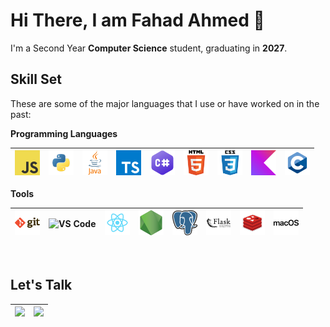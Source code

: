 
<h1>Hi There, I am Fahad Ahmed 👋</h1>

I'm a Second Year **Computer Science** student, graduating in **2027**.

## Skill Set

These are some of the major languages that I use or have worked on in the past:

**Programming Languages**

<img title="JavaScript" alt="JavaScript" width="40px" src="https://raw.githubusercontent.com/github/explore/master/topics/javascript/javascript.png"> | <img title="Python" alt="Python" width="40px" src="https://raw.githubusercontent.com/github/explore/master/topics/python/python.png" /> | <img title="Java" alt="Java" width="40px" src="https://raw.githubusercontent.com/github/explore/master/topics/java/java.png"> | <img title="TypeScript" alt="TypeScript" width="40px" src="https://raw.githubusercontent.com/github/explore/master/topics/typescript/typescript.png"> | <img title="C#" alt="C#" width="40px" src="https://raw.githubusercontent.com/github/explore/master/topics/csharp/csharp.png"> | <img title="HTML" alt="HTML" width="40px" src="https://raw.githubusercontent.com/github/explore/master/topics/html/html.png"> | <img title="CSS" alt="CSS" width="40px" src="https://raw.githubusercontent.com/github/explore/master/topics/css/css.png"> | <img title="Kotlin" alt="Kotlin" width="40px" src="https://raw.githubusercontent.com/github/explore/master/topics/kotlin/kotlin.png"> | <img title="C" alt="C" width="40px" src="https://raw.githubusercontent.com/github/explore/master/topics/c/c.png">
|--|--|--|--|--|--|--|--|--|

**Tools**

<img title="git" alt="git" width="40px" src="https://raw.githubusercontent.com/github/explore/master/topics/git/git.png"> | <img title="VS Code" alt="VS Code" width="40px" src="https://img.icons8.com/fluent/48/000000/visual-studio-code-2019.png"> | <img title="React" alt="React" width="40px" src="https://raw.githubusercontent.com/github/explore/master/topics/react/react.png"> | <img title="Node.js" alt="Node.js" width="40px" src="https://raw.githubusercontent.com/github/explore/master/topics/nodejs/nodejs.png"> | <img title="PostgreSQL" alt="PostgreSQL" width="40px" src="https://raw.githubusercontent.com/github/explore/master/topics/postgresql/postgresql.png"> | <img title="Flask" alt="Flask" width="40px" src="https://raw.githubusercontent.com/github/explore/master/topics/flask/flask.png"> | <img title="redis" alt="redis" width="40px" src="https://raw.githubusercontent.com/github/explore/master/topics/redis/redis.png"> | <img title="Mac" alt="Mac" width="40px" src="https://raw.githubusercontent.com/github/explore/master/topics/macos/macos.png">
|--|--|--|--|--|--|--|--|
<br>

## Let's Talk

<a href="https://www.linkedin.com/in/fahad-ahmdd/"><img src="https://cdn2.iconfinder.com/data/icons/social-media-2285/512/1_Linkedin_unofficial_colored_svg-128.png" width="40"></a>|<a href="mailto:fahadaahmed8@gmail.com"><img src="https://user-images.githubusercontent.com/86669668/171339003-ef5b5c96-eac8-478c-a9cc-318ca9477fce.gif" width="40"></a>
|--|--|
